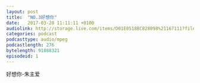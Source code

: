 ```yaml
---
layout: post
title:  "NO.3好想你"
date:   2017-03-28 11:11:11 +0100
audiolink: http://storage.live.com/items/D01E0518BC828098%21167111?filename=_I_MiSS_U_-_Joyce_Chu_.mp4
categories: podcast 
podcasttype: audio/mpeg
podcastlength: 276
bytelength: 91888321
episodeid: 1
---
```

好想你-朱主爱